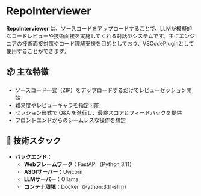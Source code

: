# RepoInterviewer

**RepoInterviewer** は、ソースコードをアップロードすることで、LLMが模擬的なコードレビューや技術面接を実施してくれる対話型システムです。主にエンジニアの技術面接対策やコード理解支援を目的としており、VSCodePluginとして
使用することができます。

## 📦 主な特徴

- ソースコード一式（ZIP）をアップロードするだけでレビューセッション開始
- 難易度やレビューキャラを指定可能
- セッション形式で Q&A を進行し、最終スコアとフィードバックを提供
- フロントエンドからのシームレスな操作を想定

## 🚀 技術スタック

- **バックエンド**：
  - **Webフレームワーク**：FastAPI（Python 3.11）
  - **ASGIサーバー**：Uvicorn
  - **LLMサーバー**：Ollama 
  - **コンテナ環境**：Docker（Python:3.11-slim）

